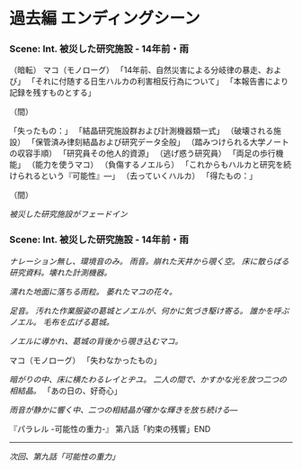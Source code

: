 # 過去編 エンディングシーン

### Scene: Int. 被災した研究施設 - 14年前・雨
（暗転）
マコ（モノローグ）
「14年前、自然災害による分岐律の暴走、および」
「それに付随する日生ハルカの利害相反行為について」
「本報告書により記録を残すものとする」

（間）

「失ったもの：」
「結晶研究施設群および計測機器類一式」
（破壊される施設）
「保管済み律刻結晶および研究データ全般」
（踏みつけられる大学ノートの収容手順）
「研究員その他人的資源」
（逃げ惑う研究員）
「両足の歩行機能」
（能力を使うマコ）
（負傷するノエルら）
「これからもハルカと研究を続けられるという『可能性』―」
（去っていくハルカ）
「得たもの：」

（間）

*被災した研究施設がフェードイン*
### Scene: Int. 被災した研究施設 - 14年前・雨

*ナレーション無し、環境音のみ。*
*雨音。崩れた天井から覗く空。*
*床に散らばる研究資料。壊れた計測機器。*

*濡れた地面に落ちる雨粒。*
*萎れたマコの花々。*

*足音。*
*汚れた作業服姿の葛城とノエルが、何かに気づき駆け寄る。*
*誰かを呼ぶノエル。*
*毛布を広げる葛城。*

*ノエルに導かれ、葛城の背後から覗き込むマコ。*

マコ（モノローグ）
「失わなかったもの」

*暗がりの中、床に横たわるレイとヂユ。*
*二人の間で、かすかな光を放つ二つの相結晶。*
「あの日の、好奇心」

*雨音が静かに響く中、二つの相結晶が確かな輝きを放ち続ける―*

『パラレル -可能性の重力-』
第八話「約束の残響」END

---
*次回、第九話「可能性の重力」*